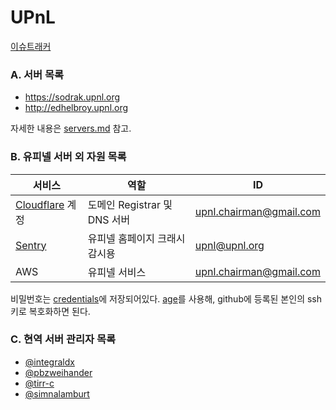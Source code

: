 UPnL
========
[이슈트래커](https://github.com/upnl/issues/issues)

### A. 서버 목록
- <https://sodrak.upnl.org>
- <http://edhelbroy.upnl.org>

자세한 내용은 [servers.md](servers.md) 참고.

### B. 유피넬 서버 외 자원 목록

서비스                | 역할                          | ID
----------------------|-------------------------------|---------------------------
[Cloudflare] 계정     | 도메인 Registrar 및 DNS 서버  | <upnl.chairman@gmail.com>
[Sentry]              | 유피넬 홈페이지 크래시 감시용 | <upnl@upnl.org>
AWS                   | 유피넬 서비스                 | <upnl.chairman@gmail.com>

비밀번호는 [credentials]에 저장되어있다. [age]를 사용해, github에 등록된 본인의
ssh 키로 복호화하면 된다.

[Cloudflare]: https://cloudflare.com
[Sentry]: https://sentry.io/upnl/upnlorg/#welcome
[credentials]: https://github.com/upnl/work/raw/refs/heads/main/credentials
[age]: https://github.com/FiloSottile/age

### C. 현역 서버 관리자 목록
- [@integraldx](https://github.com/integraldx)
- [@pbzweihander](https://github.com/pbzweihander)
- [@tirr-c](https://github.com/tirr-c)
- [@simnalamburt](https://github.com/simnalamburt)
